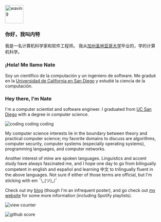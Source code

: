 <img src="https://cdn.betterttv.net/emote/5c0e1a3c6c146e7be4ff5c0c/3x" alt="waving" width="60" height="60">

### 你好，我叫内特

我是一名计算机科学家和软件工程师。
我从<a href="https://cse.ucsd.edu" target="_blank">加州圣地亚哥大学</a>毕业的，学的计算机科学。
<br/>

### ¡Hola! Me llamo Nate
Soy un científico de la computación y un ingeniero de software. Me gradué en la <a href="https://cse.ucsd.edu" target="_blank">Universidad de California en San Diego</a> y estudié la ciencia de la computación.

### Hey there, I'm Nate
I'm a computer scientist and software engineer. I graduated from <a href="https://cse.ucsd.edu" target="_blank">UC San Diego</a> with a degree in computer science.

![coding coding coding](https://external-content.duckduckgo.com/iu/?u=https%3A%2F%2Fmedia.giphy.com%2Fmedia%2FZVik7pBtu9dNS%2Fgiphy.gif&f=1&nofb=1)

<!--- ![vaporwave vibes bro](https://external-content.duckduckgo.com/iu/?u=https%3A%2F%2Fthumbs.gfycat.com%2FBraveOptimalBaleenwhale-size_restricted.gif&f=1&nofb=1) --->


My computer science interests lie in the boundary
between theory and practical computer science; my favorite domains to discuss
are algorithms, computer security, computer systems (especially operating systems),
programming languages, and computer networks.
<br/>

Another interest of mine are spoken languages. Linguistics and accent study have always fascinated me, and I hope one day to go from bilingually competent in english and español and learning 中文 to trilingually fluent in the above languages. Not sure if either of those terms are official, but I'm sticking with em ¯\\\_(ツ)_/¯
<br/>

Check out my <a href="https://nate-browne.github.io/innermachinations"
target="_blank">blog</a> (though I'm an infrequent poster), and go check out
<a href="https://nate-browne.github.io">my website</a> for some more information
(including Spotify playlists).

![view counter](https://komarev.com/ghpvc/?username=nate-browne&style=flat-square)

![github score](https://github-readme-stats.vercel.app/api?username=nate-browne&show_icons=true&locale=en&theme=tokyonight&count_private=true&include_all_commits=true)
